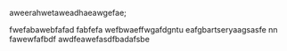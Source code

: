 aweerahwetaweadhaeawgefae;

fwefabawebfafad
fabfefa
wefbwaeffwgafdgntu
eafgbartseryaagsasfe nn
fawewfafbdf
awdfeawefasdfbadafsbe
